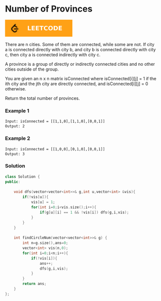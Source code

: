 # Number of Provinces

[![Problem Link](../assets/lc.svg)](https://leetcode.com/problems/number-of-provinces/)

There are n cities. Some of them are connected, while some are not. If city a is connected directly with city b, and city b is connected directly with city c, then city a is connected indirectly with city c.

A province is a group of directly or indirectly connected cities and no other cities outside of the group.

You are given an n x n matrix isConnected where isConnected[i][j] = 1 if the ith city and the jth city are directly connected, and isConnected[i][j] = 0 otherwise.

Return the total number of provinces.

### Example 1
```
Input: isConnected = [[1,1,0],[1,1,0],[0,0,1]]
Output: 2
```

### Example 2
```
Input: isConnected = [[1,0,0],[0,1,0],[0,0,1]]
Output: 3
```

### Solution
```cpp
class Solution {
public:
    
    void dfs(vector<vector<int>>& g,int u,vector<int> &vis){
        if(!vis[u]){
            vis[u] = 1;
            for(int i=0;i<vis.size();i++){
                if(g[u][i] == 1 && !vis[i]) dfs(g,i,vis);
            }
        }
    }
    
    int findCircleNum(vector<vector<int>>& g) {
        int n=g.size(),ans=0;
        vector<int> vis(n,0);
        for(int i=0;i<n;i++){
            if(!vis[i]){
                ans++;
                dfs(g,i,vis);
            }
        }
        return ans;
    }
};
```

